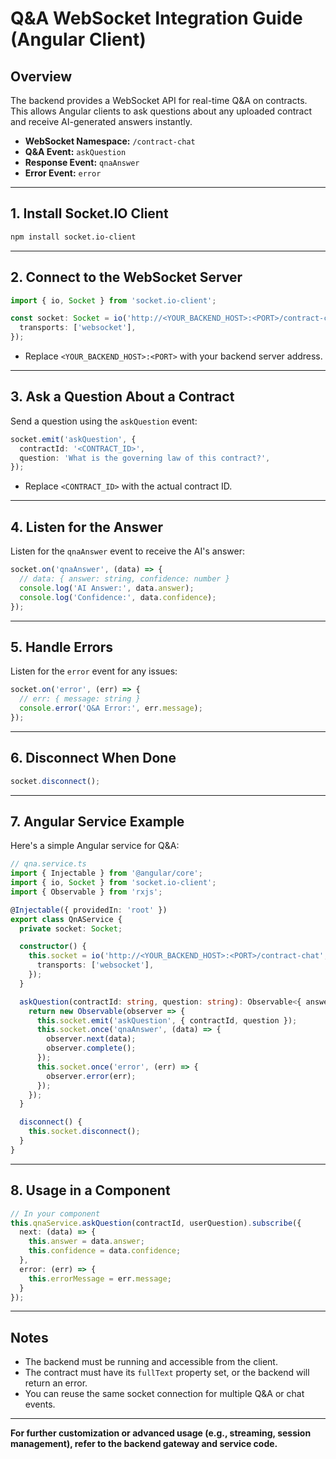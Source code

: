 # Q&A WebSocket Integration Guide (Angular Client)

## Overview

The backend provides a WebSocket API for real-time Q&A on contracts. This allows Angular clients to ask questions about any uploaded contract and receive AI-generated answers instantly.

- **WebSocket Namespace:** `/contract-chat`
- **Q&A Event:** `askQuestion`
- **Response Event:** `qnaAnswer`
- **Error Event:** `error`

---

## 1. Install Socket.IO Client

```bash
npm install socket.io-client
```

---

## 2. Connect to the WebSocket Server

```typescript
import { io, Socket } from 'socket.io-client';

const socket: Socket = io('http://<YOUR_BACKEND_HOST>:<PORT>/contract-chat', {
  transports: ['websocket'],
});
```
- Replace `<YOUR_BACKEND_HOST>:<PORT>` with your backend server address.

---

## 3. Ask a Question About a Contract

Send a question using the `askQuestion` event:

```typescript
socket.emit('askQuestion', {
  contractId: '<CONTRACT_ID>',
  question: 'What is the governing law of this contract?',
});
```
- Replace `<CONTRACT_ID>` with the actual contract ID.

---

## 4. Listen for the Answer

Listen for the `qnaAnswer` event to receive the AI's answer:

```typescript
socket.on('qnaAnswer', (data) => {
  // data: { answer: string, confidence: number }
  console.log('AI Answer:', data.answer);
  console.log('Confidence:', data.confidence);
});
```

---

## 5. Handle Errors

Listen for the `error` event for any issues:

```typescript
socket.on('error', (err) => {
  // err: { message: string }
  console.error('Q&A Error:', err.message);
});
```

---

## 6. Disconnect When Done

```typescript
socket.disconnect();
```

---

## 7. Angular Service Example

Here's a simple Angular service for Q&A:

```typescript
// qna.service.ts
import { Injectable } from '@angular/core';
import { io, Socket } from 'socket.io-client';
import { Observable } from 'rxjs';

@Injectable({ providedIn: 'root' })
export class QnAService {
  private socket: Socket;

  constructor() {
    this.socket = io('http://<YOUR_BACKEND_HOST>:<PORT>/contract-chat', {
      transports: ['websocket'],
    });
  }

  askQuestion(contractId: string, question: string): Observable<{ answer: string, confidence: number }> {
    return new Observable(observer => {
      this.socket.emit('askQuestion', { contractId, question });
      this.socket.once('qnaAnswer', (data) => {
        observer.next(data);
        observer.complete();
      });
      this.socket.once('error', (err) => {
        observer.error(err);
      });
    });
  }

  disconnect() {
    this.socket.disconnect();
  }
}
```

---

## 8. Usage in a Component

```typescript
// In your component
this.qnaService.askQuestion(contractId, userQuestion).subscribe({
  next: (data) => {
    this.answer = data.answer;
    this.confidence = data.confidence;
  },
  error: (err) => {
    this.errorMessage = err.message;
  }
});
```

---

## Notes

- The backend must be running and accessible from the client.
- The contract must have its `fullText` property set, or the backend will return an error.
- You can reuse the same socket connection for multiple Q&A or chat events.

---

**For further customization or advanced usage (e.g., streaming, session management), refer to the backend gateway and service code.** 